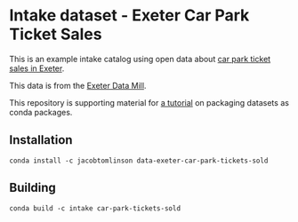 # Intake dataset - Exeter Car Park Ticket Sales

This is an example intake catalog using open data about [car park ticket sales in Exeter](https://exeterdatamill.com/dataset/car-park-tickets-sold).

This data is from the [Exeter Data Mill](https://exeterdatamill.com).

This repository is supporting material for [a tutorial](https://www.informaticslab.co.uk/home/2018/9/13/tutorial-how-to-build-an-intake-catalog) on packaging datasets as conda packages.

## Installation

```
conda install -c jacobtomlinson data-exeter-car-park-tickets-sold
```

## Building

```
conda build -c intake car-park-tickets-sold
```

